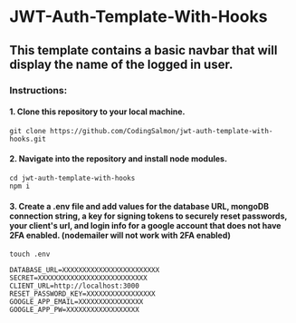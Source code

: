 # JWT-Auth-Template-With-Hooks

##

## This template contains a basic navbar that will display the name of the logged in user.

### Instructions:

#### 1. Clone this repository to your local machine.

```
git clone https://github.com/CodingSalmon/jwt-auth-template-with-hooks.git
```

#### 2. Navigate into the repository and install node modules.

```
cd jwt-auth-template-with-hooks
npm i
```

#### 3. Create a .env file and add values for the database URL, mongoDB connection string, a key for signing tokens to securely reset passwords, your client's url, and login info for a google account that does not have 2FA enabled. (nodemailer will not work with 2FA enabled)

```
touch .env
```

```
DATABASE_URL=XXXXXXXXXXXXXXXXXXXXXXXX
SECRET=XXXXXXXXXXXXXXXXXXXXXXXXXXX
CLIENT_URL=http://localhost:3000
RESET_PASSWORD_KEY=XXXXXXXXXXXXXXXXX
GOOGLE_APP_EMAIL=XXXXXXXXXXXXXXXX
GOOGLE_APP_PW=XXXXXXXXXXXXXXXXXX
```

